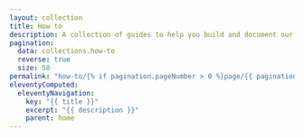 ```yaml
---
layout: collection
title: How to
description: A collection of guides to help you build and document our services.
pagination:
  data: collections.how-to
  reverse: true
  size: 50
permalink: "how-to/{% if pagination.pageNumber > 0 %}page/{{ pagination.pageNumber + 1 }}{% endif %}/"
eleventyComputed:
  eleventyNavigation:
    key: "{{ title }}"
    excerpt: "{{ description }}"
    parent: home
---
```

